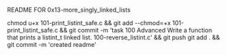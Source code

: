 README FOR 0x13-more_singly_linked_lists

chmod u+x 101-print_listint_safe.c && git add --chmod=+x 101-print_listint_safe.c && git commit -m 'task 100 Advanced Write a function that prints a listint_t linked list. 100-reverse_listint.c' && git push
git add . && git commit -m 'created readme'